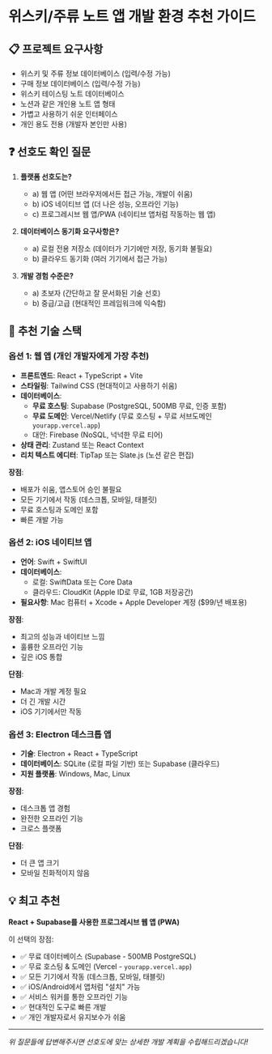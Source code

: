 # 위스키/주류 노트 앱 개발 환경 추천 가이드

## 📋 프로젝트 요구사항
- 위스키 및 주류 정보 데이터베이스 (입력/수정 가능)
- 구매 정보 데이터베이스 (입력/수정 가능)
- 위스키 테이스팅 노트 데이터베이스
- 노션과 같은 개인용 노트 앱 형태
- 가볍고 사용하기 쉬운 인터페이스
- 개인 용도 전용 (개발자 본인만 사용)

## ❓ 선호도 확인 질문

1. **플랫폼 선호도는?**
   - a) 웹 앱 (어떤 브라우저에서든 접근 가능, 개발이 쉬움)
   - b) iOS 네이티브 앱 (더 나은 성능, 오프라인 기능)
   - c) 프로그레시브 웹 앱/PWA (네이티브 앱처럼 작동하는 웹 앱)

2. **데이터베이스 동기화 요구사항은?**
   - a) 로컬 전용 저장소 (데이터가 기기에만 저장, 동기화 불필요)
   - b) 클라우드 동기화 (여러 기기에서 접근 가능)

3. **개발 경험 수준은?**
   - a) 초보자 (간단하고 잘 문서화된 기술 선호)
   - b) 중급/고급 (현대적인 프레임워크에 익숙함)

## 🎯 추천 기술 스택

### **옵션 1: 웹 앱 (개인 개발자에게 가장 추천)**
- **프론트엔드**: React + TypeScript + Vite
- **스타일링**: Tailwind CSS (현대적이고 사용하기 쉬움)
- **데이터베이스**: 
  - **무료 호스팅**: Supabase (PostgreSQL, 500MB 무료, 인증 포함)
  - **무료 도메인**: Vercel/Netlify (무료 호스팅 + 무료 서브도메인 `yourapp.vercel.app`)
  - 대안: Firebase (NoSQL, 넉넉한 무료 티어)
- **상태 관리**: Zustand 또는 React Context
- **리치 텍스트 에디터**: TipTap 또는 Slate.js (노션 같은 편집)

**장점**: 
- 배포가 쉬움, 앱스토어 승인 불필요
- 모든 기기에서 작동 (데스크톱, 모바일, 태블릿)
- 무료 호스팅과 도메인 포함
- 빠른 개발 가능

### **옵션 2: iOS 네이티브 앱**
- **언어**: Swift + SwiftUI
- **데이터베이스**: 
  - 로컬: SwiftData 또는 Core Data
  - 클라우드: CloudKit (Apple ID로 무료, 1GB 저장공간)
- **필요사항**: Mac 컴퓨터 + Xcode + Apple Developer 계정 ($99/년 배포용)

**장점**: 
- 최고의 성능과 네이티브 느낌
- 훌륭한 오프라인 기능
- 깊은 iOS 통합

**단점**: 
- Mac과 개발 계정 필요
- 더 긴 개발 시간
- iOS 기기에서만 작동

### **옵션 3: Electron 데스크톱 앱**
- **기술**: Electron + React + TypeScript
- **데이터베이스**: SQLite (로컬 파일 기반) 또는 Supabase (클라우드)
- **지원 플랫폼**: Windows, Mac, Linux

**장점**: 
- 데스크톱 앱 경험
- 완전한 오프라인 기능
- 크로스 플랫폼

**단점**: 
- 더 큰 앱 크기
- 모바일 친화적이지 않음

## 💡 최고 추천

**React + Supabase를 사용한 프로그레시브 웹 앱 (PWA)**

이 선택의 장점:
- ✅ 무료 데이터베이스 (Supabase - 500MB PostgreSQL)
- ✅ 무료 호스팅 & 도메인 (Vercel - `yourapp.vercel.app`)
- ✅ 모든 기기에서 작동 (데스크톱, 모바일, 태블릿)
- ✅ iOS/Android에서 앱처럼 "설치" 가능
- ✅ 서비스 워커를 통한 오프라인 기능
- ✅ 현대적인 도구로 빠른 개발
- ✅ 개인 개발자로서 유지보수가 쉬움

---

*위 질문들에 답변해주시면 선호도에 맞는 상세한 개발 계획을 수립해드리겠습니다!*
